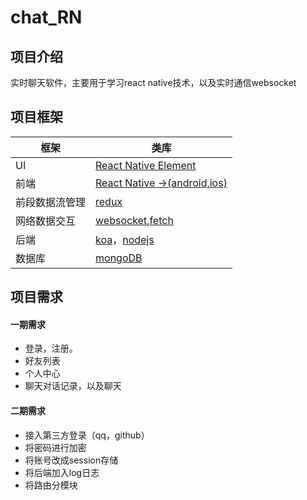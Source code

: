 # chat_RN

## 项目介绍

实时聊天软件，主要用于学习react native技术，以及实时通信websocket

## 项目框架

| 框架        |   类库    | 
| --------   | --------  | 
| UI         | [React Native Element](https://react-native-elements.github.io/react-native-elements/docs/getting_started.html)    | 
| 前端        | [React Native ->(android,ios)](https://reactnative.cn/)   |
| 前段数据流管理  | [redux](https://www.redux.org.cn/)    |
| 网络数据交互    | [websocket](https://developer.mozilla.org/zh-CN/docs/Web/API/WebSocket),[fetch](https://developer.mozilla.org/zh-CN/docs/Web/API/Fetch_API/Using_Fetch) |
| 后端           | [koa](https://koa.bootcss.com/)，[nodejs](http://nodejs.cn/api/) |
| 数据库         | [mongoDB](https://www.runoob.com/mongodb/mongodb-tutorial.html) |

## 项目需求

#### 一期需求

- 登录，注册。
- 好友列表
- 个人中心
- 聊天对话记录，以及聊天

#### 二期需求

- 接入第三方登录（qq，github）
- 将密码进行加密
- 将账号改成session存储
- 将后端加入log日志
- 将路由分模块
